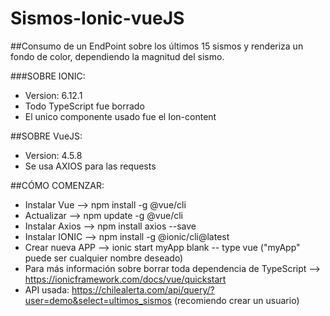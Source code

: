 # Sismos-Ionic-vueJS

##Consumo de un EndPoint sobre los últimos 15 sismos y renderiza un fondo de color, dependiendo la magnitud del sismo.

###SOBRE IONIC:
* Version: 6.12.1
* Todo TypeScript fue borrado
* El unico componente usado fue el Ion-content

##SOBRE VueJS:
* Version: 4.5.8
* Se usa AXIOS para las requests

##CÓMO COMENZAR:
* Instalar Vue --> npm install -g @vue/cli
* Actualizar --> npm update -g @vue/cli
* Instalar Axios --> npm install axios --save
* Instalar IONIC --> npm install -g @ionic/cli@latest
* Crear nueva APP --> ionic start myApp blank -- type vue ("myApp" puede ser cualquier nombre deseado)
* Para más información sobre borrar toda dependencia de TypeScript --> https://ionicframework.com/docs/vue/quickstart
* API usada: https://chilealerta.com/api/query/?user=demo&select=ultimos_sismos (recomiendo crear un usuario)

